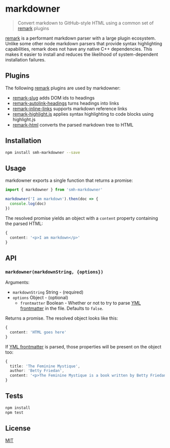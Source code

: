 # markdowner

> Convert markdown to GitHub-style HTML using a common set of [remark] plugins

[remark] is a performant markdown parser with a large plugin ecosystem.
Unlike some other node markdown parsers that provide syntax highlighting
capabilities, remark does not have any native C++ dependencies. This makes
it easier to install and reduces the likelihood of system-dependent installation
failures.

## Plugins

The following [remark] plugins are used by markdowner:

- [remark-slug](http://ghub.io/remark-slug) adds DOM ids to headings
- [remark-autolink-headings](http://ghub.io/remark-autolink-headings) turns headings into links
- [remark-inline-links](http://ghub.io/remark-inline-links) supports markdown reference links
- [remark-highlight.js](http://ghub.io/remark-highlight.js) applies syntax highlighting to code blocks using highlight.js
- [remark-html](http://ghub.io/remark-html) converts the parsed markdown tree to HTML

## Installation

```sh
npm install smh-markdowner --save
```

## Usage

markdowner exports a single function that returns a promise:

```ts
import { markdowner } from 'smh-markdowner'

markdowner('I am markdown').then(doc => {
  console.log(doc)
})
```

The resolved promise yields an object with a `content` property
containing the parsed HTML:

```ts
{
  content: '<p>I am markdown</p>'
}
```

## API

### `markdowner(markdownString, {options})`

Arguments:

- `markdownString` String - (required)
- `options` Object - (optional)
  - `frontmatter` Boolean - Whether or not to try to parse [YML frontmatter] in
    the file. Defaults to `false`.

Returns a promise. The resolved object looks like this:

```ts
{
  content: 'HTML goes here'
}
```

If [YML frontmatter] is parsed, those properties will be present on the object too:

```ts
{
  title: 'The Feminine Mystique',
  author: 'Betty Friedan',
  content: '<p>The Feminine Mystique is a book written by Betty Friedan which is widely credited with sparking the  beginning of second-wave feminism in the United States.</p>'
}
```

## Tests

```sh
npm install
npm test
```

## License

[MIT](LICENUSE)

[remark]: http://ghub.io/remark
[YML frontmatter]: https://jekyllrb.com/docs/frontmatter
